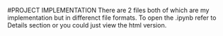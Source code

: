 #PROJECT IMPLEMENTATION
There are 2 files both of which are my implementation but in differenct file formats. To open the .ipynb refer to Details section or you could just view the html version.
